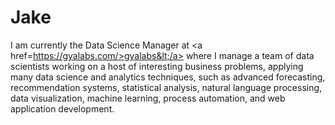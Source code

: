 # Jake
I am currently the Data Science Manager at &lt;a href=https://gyalabs.com/>gyalabs&lt;/a> where I manage a team of data scientists working on a host of interesting business problems, applying many data science and analytics techniques, such as advanced forecasting, recommendation systems, statistical analysis, natural language processing, data visualization, machine learning, process automation, and web application development.

